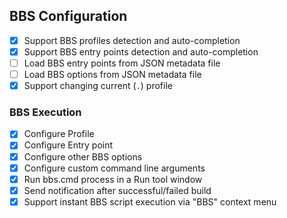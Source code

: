## BBS Configuration
- [x] Support BBS profiles detection and auto-completion
- [x] Support BBS entry points detection and auto-completion
- [ ] Load BBS entry points from JSON metadata file
- [ ] Load BBS options from JSON metadata file
- [x] Support changing current (`.`) profile

### BBS Execution
- [x] Configure Profile
- [x] Configure Entry point
- [x] Configure other BBS options
- [x] Configure custom command line arguments
- [x] Run bbs.cmd process in a Run tool window
- [x] Send notification after successful/failed build
- [x] Support instant BBS script execution via "BBS" context menu